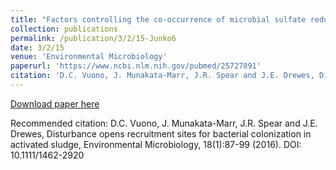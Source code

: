 ```yaml
---
title: "Factors controlling the co-occurrence of microbial sulfate reduction and methanogenesis in coal bed reservoirs"
collection: publications
permalink: /publication/3/2/15-Junko6
date: 3/2/15
venue: 'Environmental Microbiology'
paperurl: 'https://www.ncbi.nlm.nih.gov/pubmed/25727891'
citation: 'D.C. Vuono, J. Munakata-Marr, J.R. Spear and J.E. Drewes, Disturbance opens recruitment sites for bacterial colonization in activated sludge, Environmental Microbiology, 18(1):87-99 (2016). DOI: 10.1111/1462-2920'
---
```


<a href='https://www.ncbi.nlm.nih.gov/pubmed/25727891'>Download paper here</a>

Recommended citation: D.C. Vuono, J. Munakata-Marr, J.R. Spear and J.E. Drewes, Disturbance opens recruitment sites for bacterial colonization in activated sludge, Environmental Microbiology, 18(1):87-99 (2016). DOI: 10.1111/1462-2920